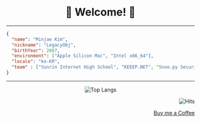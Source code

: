 <div align="center">

# 🤗 Welcome! 🤗

</div>

---

```json
{
  "name": "Minjae Kim",
  "nickname": "LegacyObj",
  "birthYear": 2007,
  "environment": ["Apple Silicon Mac", "Intel x86_64"],
  "locale": "ko-KR",
  "team" : ["Sunrin Internet High School", "KEEEP.NET", "Snoo.py Security"],
}
```
---

<div align="center">

![Top Langs](https://github-readme-stats.vercel.app/api/top-langs/?username=minj-ae&layout=compact&theme=github_dark)

</div>
<div align="end">

![Hits](https://hits.seeyoufarm.com/api/count/incr/badge.svg?url=https%3A%2F%2Fgithub.com%2Fminj-ae&count_bg=%23831212&title_bg=%23555555&icon=&icon_color=%23660000&title=Hits&edge_flat=false)

[Buy me a Coffee](https://cdn.discordapp.com/attachments/922354295729438762/1197973602461560983/qr.png)
